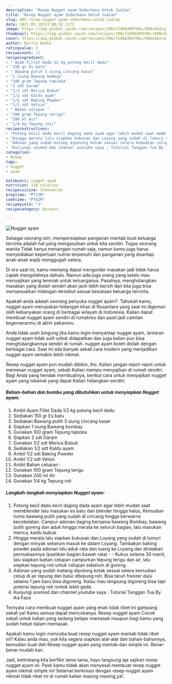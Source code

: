 ```yaml
---
description: "Resep Nugget ayam Sederhana Untuk Jualan"
title: "Resep Nugget ayam Sederhana Untuk Jualan"
slug: 485-resep-nugget-ayam-sederhana-untuk-jualan
date: 2021-05-19T23:00:53.117Z
image: https://img-global.cpcdn.com/recipes/396cf2d66d99f90c/680x482cq70/nugget-ayam-foto-resep-utama.jpg
thumbnail: https://img-global.cpcdn.com/recipes/396cf2d66d99f90c/680x482cq70/nugget-ayam-foto-resep-utama.jpg
cover: https://img-global.cpcdn.com/recipes/396cf2d66d99f90c/680x482cq70/nugget-ayam-foto-resep-utama.jpg
author: Myrtle Banks
ratingvalue: 3
reviewcount: 11
recipeingredient:
- " Ayam Fillet Dada 12 kg potong kecil dadu"
- "150 gr Es batu"
- " Bawang putih 3 siung cincang kasar"
- "1 siung Bawang bombay"
- "100 gram Tepung tapioka"
- "2 sdt Garam"
- "1/2 sdt Merica Bubuk"
- "1/2 sdt Kaldu ayam"
- "1/2 sdt Baking Powder"
- "1/2 sdt Vetsin"
- " Bahan celupan "
- "100 gram Tepung terigu"
- "200 ml Air"
- "1/4 kg Tepung roti"
recipeinstructions:
- "Potong kecil dadu kecil daging dada ayam agar lebih mudah saat memblender lalu masukan es batu dan blender hingga halus, Kemudian tumis bawang putih yang sudah di cincang hingga berwarna kecokelatan. Campur adonan daging bersama bawang Bombay, bawang putih goreng dan aduk hingga merata ke seluruh bagian, lalu masukan merica, kaldu bubuk"
- "Hingga merata lalu siapkan kukusan dan Loyang yang sudah di lumuri dengan minyak sebelum masuk ke dalam Loyang. Tambakan baking powder pada adonan lalu aduk rata dan tuang ke Loyang dan diratakan permukaannya (pastikan bagian bawah rata)   Kukus selama 30 menit, lalu siapkan bahan celupan campurkan tepung terigu dan air, lalu siapkan tepung roti untuk celupan sebelum di goreng."
- "Adonan yang sudah matang dipotong kotak sesuai selera kemudian celup di air tepung dan balur ditepung roti. Bisa taruh freezer dulu selama 1 jam baru bisa digoreng. Kalau mau langsung digoreng bisa tapi potensi tepung roti rontok lebih gede."
- "Kunjungi sosmed dan channel youtube saya : Tutorial Tanggan Tua By Ika Faza"
categories:
- Resep
tags:
- nugget
- ayam

katakunci: nugget ayam 
nutrition: 118 calories
recipecuisine: Indonesian
preptime: "PT23M"
cooktime: "PT42M"
recipeyield: "1"
recipecategory: Dessert

---
```



![Nugget ayam](https://img-global.cpcdn.com/recipes/396cf2d66d99f90c/680x482cq70/nugget-ayam-foto-resep-utama.jpg)

Sebagai seorang istri, mempersiapkan panganan mantab buat keluarga tercinta adalah hal yang mengasyikan untuk kita sendiri. Tugas seorang  wanita Tidak hanya menangani rumah saja, namun kamu juga harus menyediakan keperluan nutrisi terpenuhi dan panganan yang disantap anak-anak wajib menggugah selera.

Di era  saat ini, kamu memang dapat mengorder masakan jadi tidak harus capek mengolahnya dahulu. Namun ada juga orang yang selalu mau menyajikan yang terenak untuk keluarganya. Pasalnya, menghidangkan masakan yang diolah sendiri akan jauh lebih bersih dan kita juga bisa menyesuaikan hidangan tersebut sesuai kesukaan keluarga tercinta. 



Apakah anda adalah seorang penyuka nugget ayam?. Tahukah kamu, nugget ayam merupakan hidangan khas di Nusantara yang saat ini digemari oleh kebanyakan orang di berbagai wilayah di Indonesia. Kalian dapat membuat nugget ayam sendiri di rumahmu dan pasti jadi camilan kegemaranmu di akhir pekanmu.

Anda tidak usah bingung jika kamu ingin menyantap nugget ayam, lantaran nugget ayam tidak sulit untuk didapatkan dan juga kalian pun bisa menghidangkannya sendiri di rumah. nugget ayam boleh diolah dengan berbagai cara. Saat ini ada banyak sekali cara modern yang menjadikan nugget ayam semakin lebih nikmat.

Resep nugget ayam pun mudah dibikin, lho. Kalian jangan repot-repot untuk memesan nugget ayam, sebab Kalian mampu menyajikan di rumah sendiri. Bagi Anda yang hendak membuatnya, berikut cara untuk menyajikan nugget ayam yang nikamat yang dapat Kalian hidangkan sendiri.

<!--inarticleads1-->

##### Bahan-bahan dan bumbu yang dibutuhkan untuk menyiapkan Nugget ayam:

1. Ambil  Ayam Fillet Dada 1/2 kg potong kecil dadu
1. Sediakan 150 gr Es batu
1. Sediakan  Bawang putih 3 siung cincang kasar
1. Siapkan 1 siung Bawang bombay
1. Gunakan 100 gram Tepung tapioka
1. Siapkan 2 sdt Garam
1. Gunakan 1/2 sdt Merica Bubuk
1. Sediakan 1/2 sdt Kaldu ayam
1. Ambil 1/2 sdt Baking Powder
1. Ambil 1/2 sdt Vetsin
1. Ambil  Bahan celupan :
1. Gunakan 100 gram Tepung terigu
1. Gunakan 200 ml Air
1. Gunakan 1/4 kg Tepung roti




<!--inarticleads2-->

##### Langkah-langkah menyiapkan Nugget ayam:

1. Potong kecil dadu kecil daging dada ayam agar lebih mudah saat memblender lalu masukan es batu dan blender hingga halus, Kemudian tumis bawang putih yang sudah di cincang hingga berwarna kecokelatan. Campur adonan daging bersama bawang Bombay, bawang putih goreng dan aduk hingga merata ke seluruh bagian, lalu masukan merica, kaldu bubuk
1. Hingga merata lalu siapkan kukusan dan Loyang yang sudah di lumuri dengan minyak sebelum masuk ke dalam Loyang. Tambakan baking powder pada adonan lalu aduk rata dan tuang ke Loyang dan diratakan permukaannya (pastikan bagian bawah rata)  -  - Kukus selama 30 menit, lalu siapkan bahan celupan campurkan tepung terigu dan air, lalu siapkan tepung roti untuk celupan sebelum di goreng.
1. Adonan yang sudah matang dipotong kotak sesuai selera kemudian celup di air tepung dan balur ditepung roti. Bisa taruh freezer dulu selama 1 jam baru bisa digoreng. Kalau mau langsung digoreng bisa tapi potensi tepung roti rontok lebih gede.
1. Kunjungi sosmed dan channel youtube saya : Tutorial Tanggan Tua By Ika Faza




Ternyata cara membuat nugget ayam yang enak tidak ribet ini gampang sekali ya! Kamu semua dapat mencobanya. Resep nugget ayam Cocok sekali untuk kalian yang sedang belajar memasak maupun bagi kamu yang sudah hebat dalam memasak.

Apakah kamu ingin mencoba buat resep nugget ayam mantab tidak ribet ini? Kalau anda mau, yuk kita segera siapkan alat-alat dan bahan-bahannya, kemudian buat deh Resep nugget ayam yang mantab dan simple ini. Benar-benar mudah kan. 

Jadi, ketimbang kita berfikir lama-lama, hayo langsung aja sajikan resep nugget ayam ini. Pasti kamu tiidak akan menyesal membuat resep nugget ayam nikmat simple ini! Selamat berkreasi dengan resep nugget ayam nikmat tidak ribet ini di rumah kalian masing-masing,ya!.

